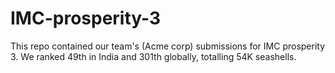 # IMC-prosperity-3

This repo contained our team's (Acme corp) submissions for IMC prosperity 3.
We ranked 49th in India and 301th globally, totalling 54K seashells.
